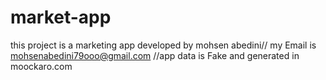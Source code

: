 # market-app
this project is a marketing app 
developed by mohsen abedini//
my Email is mohsenabedini79ooo@gmail.com
//app data is Fake and generated in moockaro.com
